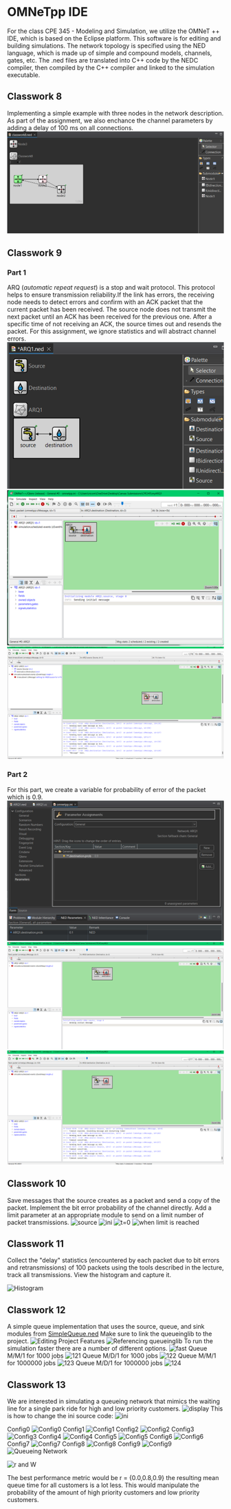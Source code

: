 # OMNeTpp IDE
For the class CPE 345 - Modeling and Simulation, we utilize the OMNeT ++ IDE, which is based on the Eclipse platform. This software is for editing and building simulations. The network topology is specified using the NED language, which is made up of simple and compound models, channels, gates, etc. The .ned files are translated into C++ code by the NEDC compiler, then compiled by the C++ compiler and linked to the simulation executable.

## Classwork 8
Implementing a simple example with three nodes in the network description. As part of the assignment, we also enchance the channel parameters by adding a delay of 100 ms on all connections.  
![3 Nodes](https://github.com/nicomcd/OMNeT/blob/main/src/Classwork8.png)

## Classwork 9
### Part 1 
ARQ (*automatic repeat request*) is a stop and wait protocol. This protocol helps to ensure transmission reliability.If the link has errors, the receiving node needs to detect errors and confirm with an ACK packet that the current packet has been received. The source node does not transmit the next packet until an ACK has been received for the previous one. After a specific time of not receiving an ACK, the source times out and resends the packet. 
For this assignment, we ignore statistics and will abstract channel errors.
![myARQ1 Model](https://github.com/nicomcd/OMNeT/blob/main/src/classwork91.png)
![myARQ1 t=0](https://github.com/nicomcd/OMNeT/blob/main/src/classwork92.png)
![myARQ1 t=10](https://github.com/nicomcd/OMNeT/blob/main/src/classwork93.png)

### Part 2
For this part, we create a variable for probability of error of the packet which is 0.9.
![myARQ1 probability ini file](https://github.com/nicomcd/OMNeT/blob/main/src/classwork9ini.png)
![myARQ1 probability t=0](https://github.com/nicomcd/OMNeT/blob/main/src/classwork9t0.png)
![myARQ1 probability t=10](https://github.com/nicomcd/OMNeT/blob/main/src/classwork9t10.png)

## Classwork 10
Save messages that the source creates as a packet and send a copy of the packet. Implement the bit error probability of the channel directly. Add a limit parameter at an appropriate module to send on a limit number of packet transmissions.
![source](https://github.com/nicomcd/OMNeTpp/assets/35404943/2d3d5f87-52d5-47a2-a9dc-b532a23c8e62)
![ini](https://github.com/nicomcd/OMNeTpp/assets/35404943/e64f43e2-c4a1-40ae-9973-fe63e26613b6)
![t=0](https://github.com/nicomcd/OMNeTpp/assets/35404943/4ebc9d35-3d7a-4484-a698-fa3c3897b03f)
![when limit is reached](https://github.com/nicomcd/OMNeTpp/assets/35404943/f60fcee6-b663-460b-802e-35b7a56f313e)

## Classwork 11
Collect the "delay" statistics (encountered by each packet due to bit errors and retransmissions) of 100 packets using the tools described in the lecture, track all transmissions. View the histogram and capture it.

![Histogram](https://github.com/nicomcd/OMNeTpp/assets/35404943/56423178-8158-4f21-b561-399752fec159)

## Classwork 12
A simple queue implementation that uses the source, queue, and sink modules from [SimpleQueue.ned](https://github.com/omnetpp/omnetpp/tree/master/samples)
Make sure to link the queueinglib to the project.
![Editing Project Features](https://github.com/nicomcd/OMNeTpp/assets/35404943/3af62b70-548e-47b5-85ec-22f78e97226c)
![Referencing queueinglib](https://github.com/nicomcd/OMNeTpp/assets/35404943/bc48e090-e991-4425-9478-922f56a8307d)
To run the simulation faster there are a number of different options.
![fast](https://github.com/nicomcd/OMNeTpp/assets/35404943/eb296aef-6274-414c-ade4-62b2f4ca61b6)
Queue M/M/1 for 1000 jobs
![121](https://github.com/nicomcd/OMNeTpp/assets/35404943/022388d0-4c9f-41ff-9707-af83121edc95)
Queue M/D/1 for 1000 jobs
![122](https://github.com/nicomcd/OMNeTpp/assets/35404943/601cf548-912e-4e5d-bb51-0d87d5793ffc)
Queue M/M/1 for 1000000 jobs
![123](https://github.com/nicomcd/OMNeTpp/assets/35404943/4f142a76-b7e2-4868-b60a-1341f17ce615)
Queue M/D/1 for 1000000 jobs
![124](https://github.com/nicomcd/OMNeTpp/assets/35404943/4c5d564b-fca8-4929-a008-b48d7b32143a)

## Classwork 13
We are interested in simulating a queueing network that mimics the waiting line for a single park ride for high and low priority customers.
![display](https://github.com/nicomcd/OMNeTpp/assets/35404943/0d7efe78-453c-4f01-bfa4-3df8608a1bfa)
This is how to change the ini source code:
![ini](https://github.com/nicomcd/OMNeTpp/assets/35404943/6553d352-357a-4c2e-baac-57b9de0dadce)

Config0
![Config0](https://github.com/nicomcd/OMNeTpp/assets/35404943/3acdf229-bb82-4419-84fe-bb73a1445263)
Config1
![Config1](https://github.com/nicomcd/OMNeTpp/assets/35404943/34eb905d-fbe0-471e-b303-845bca76d6f3)
Config2
![Config2](https://github.com/nicomcd/OMNeTpp/assets/35404943/cf472124-e3d6-4fed-b9bb-b7b1dfd4af41)
Config3
![Config3](https://github.com/nicomcd/OMNeTpp/assets/35404943/89da3c7d-3871-4285-9fc0-19b12080740c)
Config4
![Config4](https://github.com/nicomcd/OMNeTpp/assets/35404943/307f9f29-2f88-4bae-9730-014c7e7c7819)
Config5
![Config5](https://github.com/nicomcd/OMNeTpp/assets/35404943/18eab57a-e139-46ab-8076-5b202bab1f7c)
Config6
![Config6](https://github.com/nicomcd/OMNeTpp/assets/35404943/f04f75a5-336d-49af-8cb7-b979f51fd0ce)
Config7
![Config7](https://github.com/nicomcd/OMNeTpp/assets/35404943/a0b88c84-84f2-4fda-8305-c03b73e97151)
Config8
![Config8](https://github.com/nicomcd/OMNeTpp/assets/35404943/eebd1cf4-ab02-4126-a20e-e2a60dda51ac)
Config9
![Config9](https://github.com/nicomcd/OMNeTpp/assets/35404943/95953193-b8a6-461e-9ca8-fd58450c3f67)
![Queueing Network](https://github.com/nicomcd/OMNeTpp/assets/35404943/6c950c3a-0d22-492c-a3e4-1944f1bb24d5)

![r and W](https://github.com/nicomcd/OMNeTpp/assets/35404943/78b097fb-60e0-49bd-b74b-5e4bc086b03f)

The best performance metric would be r = {0.0,0.8,0.9} the resulting mean queue time for all customers is a lot less. This would manipulate the probability of the amount of high priority customers and low priority customers.
